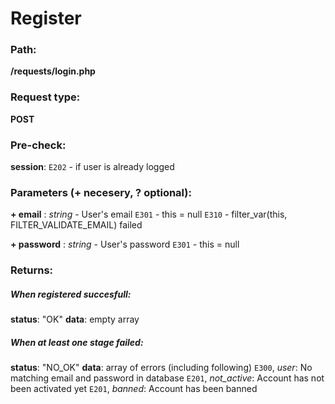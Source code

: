 # Register


### Path:
**/requests/login.php**


### Request type:
**POST**


### Pre-check:

**session**:
`E202` - if user is already logged


### Parameters (+ necesery, ? optional):

**+ email** : *string* - User's email
`E301` - this = null
`E310` - filter_var(this, FILTER_VALIDATE_EMAIL) failed

**+ password** : *string* - User's password
`E301` - this = null


### Returns:

##### When registered succesfull:
**status**: "OK"
**data**: empty array

##### When at least one stage failed:
**status**: "NO_OK" 
**data**: array of errors (including following)
`E300`, *user*: No matching email and password in database
`E201`, *not_active*: Account has not been activated yet
`E201`, *banned*: Account has been banned